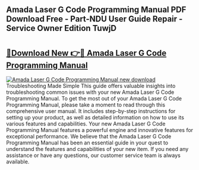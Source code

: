## Amada Laser G Code Programming Manual PDF Download Free - Part-NDU User Guide Repair - Service Owner Edition TuwjD

# <h2><a href="http://bc46797.oget.top/?id=Amada+Laser+G+Code+Programming+Manual">🔗Download New 👉🔴 Amada Laser G Code Programming Manual</a></h2>

[![Amada Laser G Code Programming Manual new download](https://i.imgur.com/5g1atiW.png)](http://bc46797.oget.top/?id=Amada+Laser+G+Code+Programming+Manual)
Troubleshooting Made Simple This guide offers valuable insights into troubleshooting common issues with your new Amada Laser G Code Programming Manual. To get the most out of your Amada Laser G Code Programming Manual, please take a moment to read through this comprehensive user manual. It includes step-by-step instructions for setting up your product, as well as detailed information on how to use its various features and capabilities. Your new Amada Laser G Code Programming Manual features a powerful engine and innovative features for exceptional performance. We believe that the Amada Laser G Code Programming Manual has been an essential guide in your quest to understand the features and capabilities of your new item. If you need any assistance or have any questions, our customer service team is always available.
